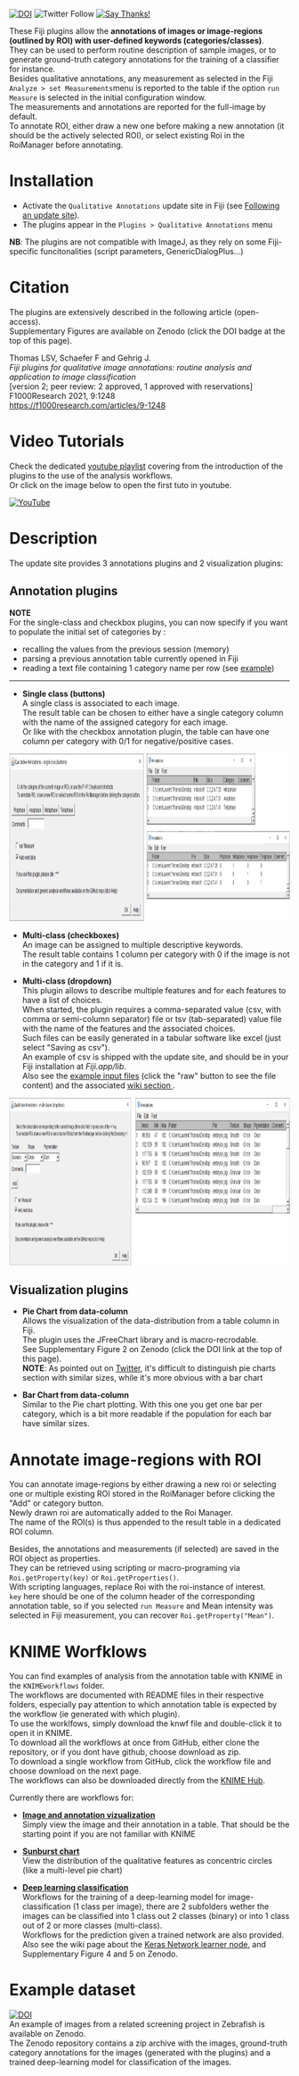 [![DOI](https://zenodo.org/badge/DOI/10.5281/zenodo.4063891.svg)](https://doi.org/10.5281/zenodo.4063891)
![Twitter Follow](https://img.shields.io/twitter/follow/LauLauThom?style=social)
[![Say Thanks!](https://img.shields.io/badge/Say%20Thanks-!-1EAEDB.svg)](https://saythanks.io/to/laurent132.thomas@laposte.net)

These Fiji plugins allow the __annotations of images or image-regions (outlined by ROI) with user-defined keywords (categories/classes)__.  
They can be used to perform routine description of sample images, or to generate ground-truth category annotations for the training of a classifier for instance.  
Besides qualitative annotations, any measurement as selected in the Fiji `Analyze > set Measurements`menu is reported to the table if the option `run Measure` is selected in the initial configuration window.  
The measurements and annotations are reported for the full-image by default.  
To annotate ROI, either draw a new one before making a new annotation (it should be the actively selected ROI), or select existing Roi in the RoiManager before annotating. 

# Installation
- Activate the `Qualitative Annotations` update site in Fiji (see [Following an update site](https://imagej.net/Following_an_update_site)).
- The plugins appear in the `Plugins > Qualitative Annotations` menu

__NB__: The plugins are not compatible with ImageJ, as they rely on some Fiji-specific funcitonalities (script parameters, GenericDialogPlus...)

# Citation
The plugins are extensively described in the following article (open-access).  
Supplementary Figures are available on Zenodo (click the DOI badge at the top of this page).  

Thomas LSV, Schaefer F and Gehrig J.   
_Fiji plugins for qualitative image annotations: routine analysis and application to image classification_   
[version 2; peer review: 2 approved, 1 approved with reservations]  
F1000Research 2021, 9:1248   
https://f1000research.com/articles/9-1248  

# Video Tutorials
Check the dedicated [youtube playlist](https://www.youtube.com/playlist?list=PLbBgXlYof3_YVqR80jhFPCkc0M3GQMAq4) covering from the introduction of the plugins to the use of the analysis workflows.  
Or click on the image below to open the first tuto in youtube.  

[![YouTube](https://img.youtube.com/vi/TUzjM7n4fb8/0.jpg)](https://www.youtube.com/watch?v=TUzjM7n4fb8)


# Description
The update site provides 3 annotations plugins and 2 visualization plugins: 

## Annotation plugins
__NOTE__  
For the single-class and checkbox plugins, you can now specify if you want to populate the initial set of categories by :  
- recalling the values from the previous session (memory)
- parsing a previous annotation table currently opened in Fiji
- reading a text file containing 1 category name per row (see [example](https://github.com/LauLauThom/Fiji-QualiAnnotations/blob/category-dialog/Fiji.app/lib/CategoryTextFile.txt))

---


- __Single class (buttons)__  
A single class is associated to each image.  
The result table can be chosen to either have a single category column with the name of the assigned category for each image.  
Or like with the checkbox annotation plugin, the table can have one column per category with 0/1 for negative/positive cases.
<img src="https://github.com/LauLauThom/Fiji-QualiAnnotations/blob/master/images/Button-Plugin.png" alt="Plugin-Button" width="1250" height="300">     

- __Multi-class (checkboxes)__  
An image can be assigned to multiple descriptive keywords.    
The result table contains 1 column per category with 0 if the image is not in the category and 1 if it is.

- __Multi-class (dropdown)__  
This plugin allows to describe multiple features and for each features to have a list of choices.  
When started, the plugin requires a comma-separated value (csv, with comma or semi-column separator) file or tsv (tab-separated) value file with the name of the features and the associated choices.  
Such files can be easily generated in a tabular software like excel (just select "Saving as csv").  
An example of csv is shipped with the update site, and should be in your Fiji installation at *Fiji.app/lib*.  
Also see the [example input files](https://github.com/LauLauThom/Fiji-QualiAnnotations/tree/master/Fiji.app/lib) (click the "raw" button to see the file content) and the associated [wiki section ](https://github.com/LauLauThom/Fiji-QualiAnnotations/wiki/Input-for-the-dropdown-plugin).  
<img src="https://github.com/LauLauThom/Fiji-QualiAnnotations/blob/master/images/Dropdown-plugin.png" alt="Plugin-dropdown" width="1000" height="300">     

## Visualization plugins

- __Pie Chart from data-column__  
Allows the visualization of the data-distribution from a table column in Fiji.  
The plugin uses the JFreeChart library and is macro-recrodable.  
See Supplementary Figure 2 on Zenodo (click the DOI link at the top of this page).   
__NOTE__: As pointed out on [Twitter](https://twitter.com/MarionLouveaux/status/1362145060922482689), it's difficult to distinguish pie charts section with similar sizes, while it's more obvious with a bar chart

- __Bar Chart from data-column__  
Similar to the Pie chart plotting. With this one you get one bar per category, which is a bit more readable if the population for each bar have similar sizes.  

# Annotate image-regions with ROI
You can annotate image-regions by either drawing a new roi or selecting one or multiple existing ROI stored in the RoiManager before clicking the "Add" or category button.  
Newly drawn roi are automatically added to the Roi Manager.  
The name of the ROI(s) is thus appended to the result table in a dedicated ROI column.  

Besides, the annotations and measurements (if selected) are saved in the ROI object as properties.  
They can be retrieved using scripting or macro-programing via `Roi.getProperty(key)` or `Roi.getProperties()`.  
With scripting languages, replace Roi with the roi-instance of interest.  
`key` here should be one of the column header of the corresponding annotation table, so if you selected `run Measure` and Mean intensity was selected in Fiji measurement, you can recover `Roi.getProperty("Mean")`.  


# KNIME Worfklows
You can find examples of analysis from the annotation table with KNIME in the `KNIMEworkflows` folder.  
The workflows are documented with README files in their respective folders, especially pay attention to which annotation table is expected by the workflow (ie generated with which plugin).  
To use the worklfows, simply download the knwf file and double-click it to open it in KNIME.   
To download all the workflows at once from GitHub, either clone the repository, or if you dont have github, choose download as zip.  
To download a single workflow from GitHub, click the workflow file and choose download on the next page.  
The workflows can also be downloaded directly from the [KNIME Hub](https://hub.knime.com/l.thomas/spaces/Exploitation%20of%20qualitative%20image%20annotations/latest/).   

Currently there are workflows for:
- [__Image and annotation vizualization__](https://github.com/LauLauThom/Fiji-QualiAnnotations/tree/master/KNIMEworkflows/ViewImagesAndAnnotations)   
Simply view the image and their annotation in a table. That should be the starting point if you are not familiar with KNIME

- [__Sunburst chart__](https://github.com/LauLauThom/Fiji-QualiAnnotations/tree/master/KNIMEworkflows/SunburstPlot)    
View the distribution of the qualitative features as concentric circles (like a multi-level pie chart)  

-  [__Deep learning classification__](https://github.com/LauLauThom/Fiji-QualiAnnotations/tree/master/KNIMEworkflows/DeepLearning-Classification)    
Workflows for the training of a deep-learning model for image-classification (1 class per image), there are 2 subfolders wether the images can be classified into 1 class out 2 classes (binary) or into 1 class out of 2 or more classes (multi-class).     
Workflows for the prediction given a trained network are also provided.  
Also see the wiki page about the [Keras Network learner node](https://github.com/LauLauThom/Fiji-QualiAnnotations/wiki/Keras-Network-Learner-node), and Supplementary Figure 4 and 5 on Zenodo.   

# Example dataset  
[![DOI](https://zenodo.org/badge/DOI/10.5281/zenodo.3997728.svg)](https://doi.org/10.5281/zenodo.3997728)  
An example of images from a related screening project in Zebrafish is available on Zenodo.  
The Zenodo repository contains a zip archive with the images, ground-truth category annotations for the images (generated with the plugins) and a trained deep-learning model for classification of the images.  

